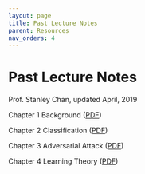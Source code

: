 ```yaml
---
layout: page
title: Past Lecture Notes
parent: Resources
nav_orders: 4
---
```

# Past Lecture Notes
Prof. Stanley Chan, updated April, 2019  

Chapter 1 Background ([PDF](https://engineering.purdue.edu/ChanGroup/ECE595/files/chapter1.pdf))

Chapter 2 Classification ([PDF](https://engineering.purdue.edu/ChanGroup/ECE595/files/chapter2.pdf))

Chapter 3 Adversarial Attack ([PDF](https://engineering.purdue.edu/ChanGroup/ECE595/files/chapter3.pdf))

Chapter 4 Learning Theory ([PDF](https://engineering.purdue.edu/ChanGroup/ECE595/files/chapter4.pdf))

